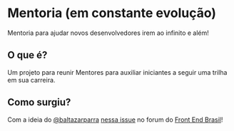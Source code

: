 # Mentoria (em constante evolução)
Mentoria para ajudar novos desenvolvedores irem ao infinito e além!

## O que é?

Um projeto para reunir Mentores para auxiliar iniciantes a seguir uma trilha em sua carreira.

## Como surgiu?

Com a ideia do [@baltazarparra](https://github.com/baltazarparra) [nessa issue](https://github.com/frontendbr/open-source/issues/5) no forum do [Front End Brasil](https://github.com/frontendbr)!
